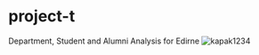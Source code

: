 # project-t
 Department, Student and Alumni Analysis for Edirne
![kapak1234](https://user-images.githubusercontent.com/39379330/112624143-4748c500-8e3e-11eb-9b05-30f586d99c28.png)
